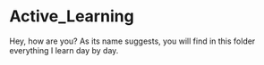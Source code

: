 # Active_Learning
Hey, how are you? As its name suggests, you will find in this folder everything I learn day by day.
